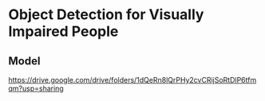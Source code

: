 # Object Detection for Visually Impaired People

## Model 
https://drive.google.com/drive/folders/1dQeRn8lQrPHy2cvCRijSoRtDlP6tfmqm?usp=sharing